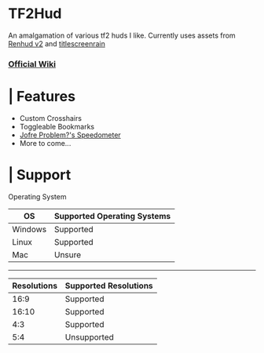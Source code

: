 # TF2Hud
An amalgamation of various tf2 huds I like.
Currently uses assets from [Renhud v2](https://github.com/LunaXCBN/RenHud-V2) and [titlescreenrain](https://github.com/Niterux/titlescreenrain)



### [Official Wiki](https://github.com/ShatteredDarkrai/TF2Hud/wiki)


# | Features

- Custom Crosshairs
- Toggleable Bookmarks
- [Jofre Problem?'s Speedometer](https://gamebanana.com/mods/378554)
- More to come... <br/>

# | Support

Operating System <br/>

| OS | Supported Operating Systems |
| ----------- | ----------- |
| Windows | Supported |
| Linux | Supported |
| Mac | Unsure |

---------------

| Resolutions | Supported Resolutions |
| ----------- | ----------- |
| 16:9 | Supported |
| 16:10 |  Supported |
| 4:3 | Supported |
| 5:4 | Unsupported |